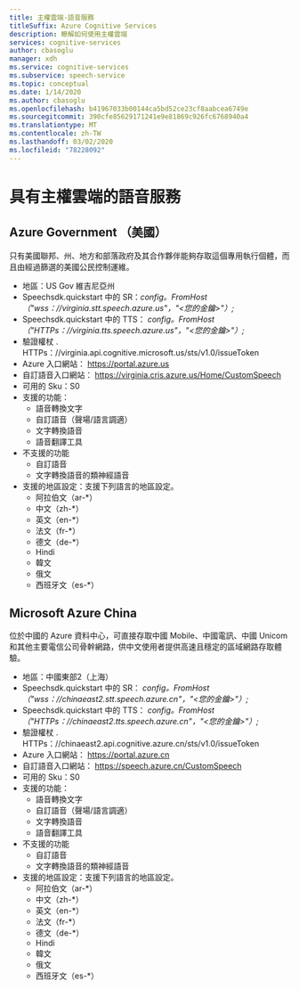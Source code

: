 ```yaml
---
title: 主權雲端-語音服務
titleSuffix: Azure Cognitive Services
description: 瞭解如何使用主權雲端
services: cognitive-services
author: cbasoglu
manager: xdh
ms.service: cognitive-services
ms.subservice: speech-service
ms.topic: conceptual
ms.date: 1/14/2020
ms.author: cbasoglu
ms.openlocfilehash: b41967033b00144ca5bd52ce23cf8aabcea6749e
ms.sourcegitcommit: 390cfe85629171241e9e81869c926fc6768940a4
ms.translationtype: MT
ms.contentlocale: zh-TW
ms.lasthandoff: 03/02/2020
ms.locfileid: "78228092"
---
```

# <a name="speech-services-with-sovereign-clouds"></a>具有主權雲端的語音服務

## <a name="azure-government-united-states"></a>Azure Government （美國）

只有美國聯邦、州、地方和部落政府及其合作夥伴能夠存取這個專用執行個體，而且由經過篩選的美國公民控制運維。
- 地區：US Gov 維吉尼亞州
- Speechsdk.quickstart 中的 SR：*config。FromHost （"wss：//virginia.stt.speech.azure.us"，"\<您的金鑰\>"）;*
- Speechsdk.quickstart 中的 TTS： *config。FromHost （"HTTPs[]()：//virginia.tts.speech.azure.us"，"\<您的金鑰\>"）;*
- 驗證權杖 . HTTPs[]()：//virginia.api.cognitive.microsoft.us/sts/v1.0/issueToken
- Azure 入口網站： https://portal.azure.us  
- 自訂語音入口網站： https://virginia.cris.azure.us/Home/CustomSpeech
- 可用的 Sku：S0
- 支援的功能：
  - 語音轉換文字
  - 自訂語音（聲場/語言調適）
  - 文字轉換語音
  - 語音翻譯工具
- 不支援的功能
  - 自訂語音
  - 文字轉換語音的類神經語音
- 支援的地區設定：支援下列語言的地區設定。
  - 阿拉伯文（ar-*）
  - 中文（zh-*）
  - 英文（en-*）
  - 法文（fr-*）
  - 德文（de-*）
  - Hindi
  - 韓文
  - 俄文
  - 西班牙文（es-*）

## <a name="microsoft-azure-china"></a>Microsoft Azure China

位於中國的 Azure 資料中心，可直接存取中國 Mobile、中國電訊、中國 Unicom 和其他主要電信公司骨幹網路，供中文使用者提供高速且穩定的區域網路存取體驗。
- 地區：中國東部2（上海）
- Speechsdk.quickstart 中的 SR： *config。FromHost （"wss：//chinaeast2.stt.speech.azure.cn"，"\<您的金鑰\>"）;*
- Speechsdk.quickstart 中的 TTS： *config。FromHost （"HTTPs[]()：//chinaeast2.tts.speech.azure.cn"，"\<您的金鑰\>"）;*
- 驗證權杖 . HTTPs[]()：//chinaeast2.api.cognitive.azure.cn/sts/v1.0/issueToken
- Azure 入口網站： https://portal.azure.cn
- 自訂語音入口網站： https://speech.azure.cn/CustomSpeech
- 可用的 Sku：S0
- 支援的功能：
  - 語音轉換文字
  - 自訂語音（聲場/語言調適）
  - 文字轉換語音
  - 語音翻譯工具
- 不支援的功能
  - 自訂語音
  - 文字轉換語音的類神經語音
- 支援的地區設定：支援下列語言的地區設定。
  - 阿拉伯文（ar-*）
  - 中文（zh-*）
  - 英文（en-*）
  - 法文（fr-*）
  - 德文（de-*）
  - Hindi
  - 韓文
  - 俄文
  - 西班牙文（es-*）

